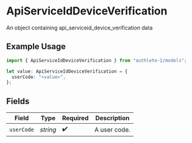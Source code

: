 # ApiServiceIdDeviceVerification

An object containing api_serviceid_device_verification data

## Example Usage

```typescript
import { ApiServiceIdDeviceVerification } from "authlete-2/models";

let value: ApiServiceIdDeviceVerification = {
  userCode: "<value>",
};
```

## Fields

| Field              | Type               | Required           | Description        |
| ------------------ | ------------------ | ------------------ | ------------------ |
| `userCode`         | *string*           | :heavy_check_mark: | A user code.<br/>  |